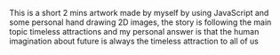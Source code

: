 This is a short 2 mins artwork made by myself by using JavaScript and some personal hand drawing 2D images, the story is following the main topic timeless attractions and my personal answer is that the human imagination about future is always the timeless attraction to all of us